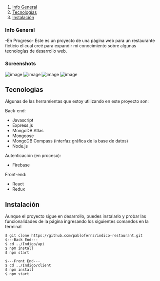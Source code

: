 1. [Info General](#Info-General)
2. [Tecnologías](#tecnologias)
3. [Instalación](#Instalación)
   
### Info General
-En Progreso-
Este es un proyecto de una página web para un restaurante ficticio el cual creé para expandir mi conocimiento sobre algunas tecnologías de desarrollo web.

### Screenshots
![image](https://github.com/pablofernz/indico-restaurant/assets/122618014/7277e3ab-10aa-4fc8-8c0b-067897566b52)
![image](https://github.com/pablofernz/indico-restaurant/assets/122618014/b44a74cc-4330-46ec-bfc2-f5ebd7f9b8a6)
![image](https://github.com/pablofernz/indico-restaurant/assets/122618014/886c8493-0a8a-428d-91a3-58862dc2394f)
![image](https://github.com/pablofernz/indico-restaurant/assets/122618014/62b2320f-559b-46e1-b533-421924eb6d13)

## Tecnologias
Algunas de las herramientas que estoy utilizando en este proyecto son:

Back-end:
* Javascript
* Express.js
* MongoDB Atlas
* Mongoose
* MongoDB Compass (interfaz gráfica de la base de datos)
* Node.js

Autenticación (en proceso):
* Firebase

Front-end:
* React
* Redux
  
## Instalación
Aunque el proyecto sigue en desarrollo, puedes instalarlo y probar las funcionalidades de la página ingresando los siguientes comandos en la terminal
```
$ git clone https://github.com/pablofernz/indico-restaurant.git
$---Back End---
$ cd ../Indigo/api
$ npm install
$ npm start

$---Front End---
$ cd ../Indigo/client
$ npm install
$ npm start
```
